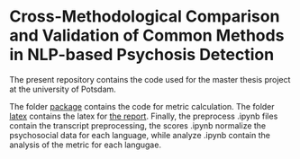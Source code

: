 # Cross-Methodological Comparison and Validation of Common Methods in NLP-based Psychosis Detection
The present repository contains the code used for the master thesis project at the university of Potsdam.

The folder [package](https://github.com/flying-bear/MA_thesis/tree/main/package) contains the code for metric calculation.
The folder [latex](https://github.com/flying-bear/MA_thesis/tree/main/latex) contains the latex for [the report](https://github.com/flying-bear/MA_thesis/blob/main/thesis.pdf).
Finally, the preprocess .ipynb files contain the transcript preprocessing, the scores .ipynb normalize the psychosocial data for each language, while analyze .ipynb contain the analysis of the metric for each langugae.
